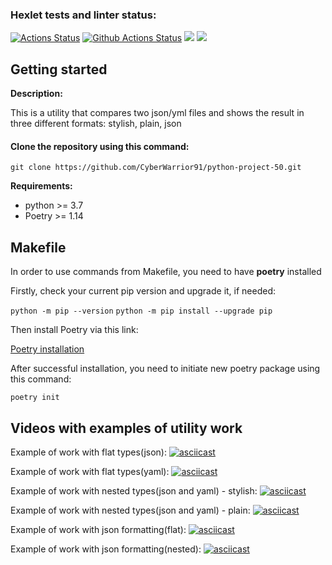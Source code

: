 ### Hexlet tests and linter status:
[![Actions Status](https://github.com/CyberWarrior91/python-project-50/workflows/hexlet-check/badge.svg)](https://github.com/CyberWarrior91/python-project-50/actions)
[![Github Actions Status](https://github.com/hexlet-boilerplates/python-package/workflows/Python%20CI/badge.svg)](https://github.com/hexlet-boilerplates/python-package/actions)
<a href="https://codeclimate.com/github/CyberWarrior91/python-project-50/maintainability"><img src="https://api.codeclimate.com/v1/badges/f25c5926e3d066408ca5/maintainability" /></a>
<a href="https://codeclimate.com/github/CyberWarrior91/python-project-50/test_coverage"><img src="https://api.codeclimate.com/v1/badges/f25c5926e3d066408ca5/test_coverage" /></a>

## Getting started

**Description:**

This is a utility that compares two json/yml files and shows the result in three different formats: stylish, plain, json

#### Clone the repository using this command:
```git clone https://github.com/CyberWarrior91/python-project-50.git```

**Requirements:**

* python >= 3.7
* Poetry >= 1.14

## Makefile

In order to use commands from Makefile, you need to have **poetry** installed

Firstly, check your current pip version and upgrade it, if needed:

```python -m pip --version```
```python -m pip install --upgrade pip```

Then install Poetry via this link:

[Poetry installation](https://python-poetry.org/docs/)

After successful installation, you need to initiate new poetry package using this command:

```poetry init```



## Videos with examples of utility work

Example of work with flat types(json):
[![asciicast](https://asciinema.org/a/83Bbna2wl4CtDFJ4V0wXYgRKc.svg)](https://asciinema.org/a/83Bbna2wl4CtDFJ4V0wXYgRKc)

Example of work with flat types(yaml):
[![asciicast](https://asciinema.org/a/o8yfd7xp0qdiJJeLkeiNGV4PN.svg)](https://asciinema.org/a/o8yfd7xp0qdiJJeLkeiNGV4PN)

Example of work with nested types(json and yaml) - stylish:
[![asciicast](https://asciinema.org/a/p136ldfRFM91yUXjpMBhhVQbI.svg)](https://asciinema.org/a/p136ldfRFM91yUXjpMBhhVQbI)

Example of work with nested types(json and yaml) - plain:
[![asciicast](https://asciinema.org/a/X1b4Ea1hWaO92L6OjAGxbfHQk.svg)](https://asciinema.org/a/X1b4Ea1hWaO92L6OjAGxbfHQk)

Example of work with json formatting(flat):
[![asciicast](https://asciinema.org/a/Di6SE85kZ5071dzhjlAgLV31r.svg)](https://asciinema.org/a/Di6SE85kZ5071dzhjlAgLV31r)

Example of work with json formatting(nested):
[![asciicast](https://asciinema.org/a/J5QwtoZ9RMlblbYfKzBRP9HlM.svg)](https://asciinema.org/a/ahIHEantLkWmqqrAcZYOox5sg)

